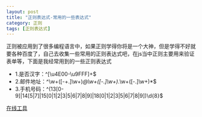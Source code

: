 ```yaml
---
layout: post
title: "正则表达式-常用的一些表达式"
category: 正则
tags: [正则表达式]
---
```

正则被应用到了很多编程语言中，如果正则学得你将是一个大神，但是学得不好就要各种百度了，自己去收集一些常用的正则表达式吧，在js当中正则主要用来验证表单等，下面是我经常用到的一些正则表达式

<!-- more -->

- 1.是否汉字：^[\u4E00-\u9FFF]+$
- 2.邮件地址：^\w+([-+.]\w+)*@\w+([-.]\w+)*\.\w+([-.]\w+)*$
- 3.手机号码：^(13[0-9]|14[5|7]|15[0|1|2|3|5|6|7|8|9]|18[0|1|2|3|5|6|7|8|9])\d{8}$

<a href="http://tool.lu/regex/" target="_blank">在线工具</a>

